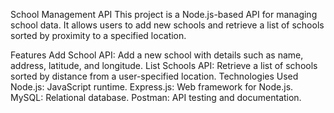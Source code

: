School Management API
This project is a Node.js-based API for managing school data. It allows users to add new schools and retrieve a list of schools sorted by proximity to a specified location.

Features
Add School API: Add a new school with details such as name, address, latitude, and longitude.
List Schools API: Retrieve a list of schools sorted by distance from a user-specified location.
Technologies Used
Node.js: JavaScript runtime.
Express.js: Web framework for Node.js.
MySQL: Relational database.
Postman: API testing and documentation.